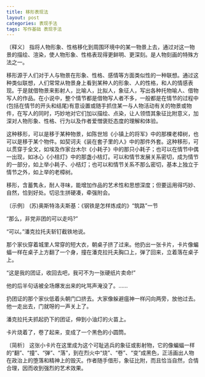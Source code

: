 ```yaml
---
title: 移形表现法
layout: post
categories: 表现手法
tags: 写作基础 表现手法
---
```


〔释义〕 指将人物形象、性格移化到周围环境中的某一物景上去，通过对这一物景的描绘、渲染，使人物形象、性格表现得更鲜明、更深刻。是人物刻画的特殊方法之一。

移形源于人们对于人与物景在形象、性格、感情等方面类似性的一种联想。通过这种类似联想，人们常常从物景身上看到某种人的形象、人的性格，和人的情感表现。于是就借物景来影射人，比喻人，比拟人，象征人，写出各种托物喻人、借物写人的作品。在小说中，整个情节都是借物写人者不多，一般都是在情节的过程中(包括在情节的开头和结尾)有意设置或随手抓住某一与人物活动有关的物景或物件，在写人的同时，巧妙地对它们加以描绘、点染，让人领悟其象征比附意义，加深对人物形象、性格、行为以及作者爱憎褒贬态度的理解和体验。

这种移形，可以是移于某种物景，如陈世旭《小镇上的将军》中的那棵老樟树，也可以是移于某个物件。如契诃夫《装在套子里的人》中的那件外套。这种移形，可以贯穿于全文，如埃及作家台木尔《小耗子》中的那只小耗子；也可以在情节中偶一出现，如冰心《小桔灯》中的那盏小桔灯。可以和情节发展关系密切，成为情节的一部分，如上举小耗子、小桔灯；也可以和情节关系不那么密切，基本上独立于情节之外，如上举的老樟树。

移形，含蓄隽永，耐人寻味，能增加作品的艺术性和思想深度；但要运用得巧妙、自然，恰到好处。切忌生拼硬凑，牵强附会。

〔示例〕 (苏)奥斯特洛夫斯基：《钢铁是怎样炼成的》“筑路”一节

“那么，非党非团的可以走吗?”

“可以。”潘克拉托夫斩钉截铁地说。

那个家伙穿着城里人常穿的短大衣，朝桌子挤了过来。他扔出一张卡片，卡片像蝙蝠一样在桌子上方翻了一个身，撞在潘克拉托夫胸口上，弹了回来，立着落在桌子上。

“这是我的团证，收回去吧，我可不为一张硬纸片卖命!”

他的后半句话被全场爆发出来的叱骂声淹没了。……

扔团证的那个家伙低着头朝门口挤去。大家像躲避瘟神一样闪向两旁，放他过去。他一走出去，门就呀的一声关上了。

潘克拉托夫抓起扔下的团证，伸到小油灯的火苗上。

卡片烧着了，卷了起来，变成了一个黑色的小圆筒。

〔简析〕 这张小卡片在这里成为这个可耻逃兵的象征或影射物，它的像蝙蝠一样的“翻”、“撞”、“弹”、“落”，到在烈火中“烧”、“卷”、“变”成黑色，正活画出人物在政治上的堕落和精神上的毁灭。作者随手借形，象征比附，而且恰当自然，合情合理，因而收到强烈的艺术效果。 